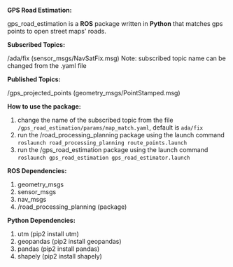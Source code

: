 **GPS Road Estimation:**

gps_road_estimation is a **ROS** package written in **Python** that matches gps points to open street maps' roads.

**Subscribed Topics:**

/ada/fix (sensor_msgs/NavSatFix.msg)
Note: subscribed topic name can be changed from the .yaml file

**Published Topics:**

/gps_projected_points (geometry_msgs/PointStamped.msg)

**How to use the package:**

1. change the name of the subscribed topic from the file `/gps_road_estimation/params/map_match.yaml`, default is `ada/fix`
2. run the /road_processing_planning package using the launch command `roslaunch road_processing_planning route_points.launch`
3. run the /gps_road_estimation package using the launch command `roslaunch gps_road_estimation gps_road_estimator.launch`

**ROS Dependencies:**

1. geometry_msgs
2. sensor_msgs
3. nav_msgs
4. /road_processing_planning (package)

**Python Dependencies:**

1. utm (pip2 install utm)
2. geopandas (pip2 install geopandas)
3. pandas (pip2 install pandas)
4. shapely (pip2 install shapely)

